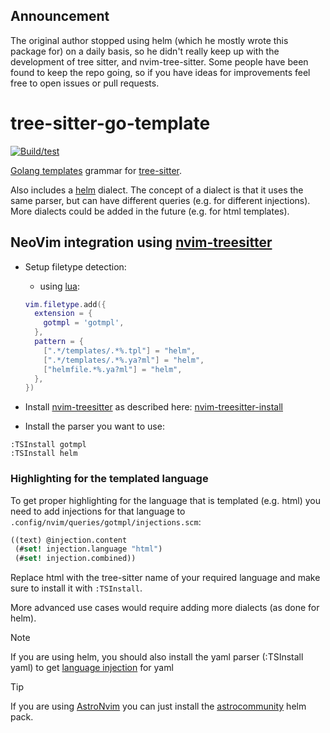 ## Announcement

The original author stopped using helm (which he mostly wrote this package for) on a daily basis, so he didn't really keep up with the development of tree sitter, and nvim-tree-sitter.
Some people have been found to keep the repo going, so if you have ideas for improvements feel free to open issues or pull requests.

# tree-sitter-go-template

[![Build/test](https://github.com/ngalaiko/tree-sitter-go-template/actions/workflows/ci.yaml/badge.svg)](https://github.com/ngalaiko/tree-sitter-go-template/actions/workflows/ci.yaml)

[Golang templates][] grammar for [tree-sitter][].

Also includes a [helm][] dialect. The concept of a dialect is that it uses the same parser, but can have different queries (e.g. for different injections).
More dialects could be added in the future (e.g. for html templates).

## NeoVim integration using [nvim-treesitter][]

-   Setup filetype detection:

    -   using [lua](https://neovim.io/doc/user/lua.html#vim.filetype):

    ```lua
    vim.filetype.add({
      extension = {
        gotmpl = 'gotmpl',
      },
      pattern = {
        [".*/templates/.*%.tpl"] = "helm",
        [".*/templates/.*%.ya?ml"] = "helm",
        ["helmfile.*%.ya?ml"] = "helm",
      },
    })
    ```

-   Install [nvim-treesitter][] as described here: [nvim-treesitter-install][]
-   Install the parser you want to use:

```vim
:TSInstall gotmpl
:TSInstall helm
```

### Highlighting for the templated language

To get proper highlighting for the language that is templated (e.g. html) you need to add injections for
that language to `.config/nvim/queries/gotmpl/injections.scm`:

```scm
((text) @injection.content
 (#set! injection.language "html")
 (#set! injection.combined))
```

Replace html with the tree-sitter name of your required language and make sure to install it with `:TSInstall`.

More advanced use cases would require adding more dialects (as done for helm).

> [!NOTE]
>
> If you are using helm, you should also install the yaml parser (:TSInstall yaml) to get [language injection][] for yaml

> [!TIP]
>
> If you are using [AstroNvim][] you can just install the [astrocommunity][] helm pack.

[tree-sitter]: https://github.com/tree-sitter/tree-sitter
[Golang templates]: https://golang.org/pkg/text/template/
[nvim-treesitter instructions]: https://github.com/nvim-treesitter/nvim-treesitter#adding-parsers
[nvim-treesitter-install]: https://github.com/nvim-treesitter/nvim-treesitter?tab=readme-ov-file#installation
[nvim-treesitter]: https://github.com/nvim-treesitter/nvim-treesitter
[helm]: https://helm.sh
[vim-helm]: https://github.com/towolf/vim-helm
[language injection]: https://tree-sitter.github.io/tree-sitter/syntax-highlighting#language-injection
[AstroNvim]: https://github.com/AstroNvim/AstroNvim
[astrocommunity]: https://github.com/AstroNvim/astrocommunity
